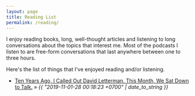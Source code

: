 ```yaml
---
layout: page
title: Reading List
permalink: /reading/
---
```

I enjoy reading books, long, well-thought articles and listening to long conversations about the topics that interest me. Most of the podcasts I listen to are free-form conversations that last anywhere between one to three hours.

Here's the list of things that I've enjoyed reading and/or listening.

<ul class="posts">
  <li>
    <a target="_blank" href="https://www.vanityfair.com/style/2019/10/david-letterman-conversation-with-nell-scovell">Ten Years Ago, I Called Out David Letterman. This Month, We Sat Down to Talk.</a> &raquo; <i><span>{{ "2019-11-01-28 00:18:23 +0700" | date_to_string }}</span></i>
  </li>
</ul>

